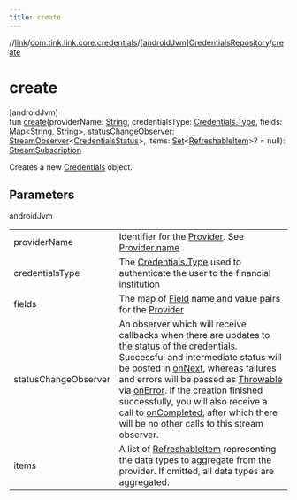 ```yaml
---
title: create
---
```

//[link](../../../index.html)/[com.tink.link.core.credentials](../index.html)/[[androidJvm]CredentialsRepository](index.html)/[create](create.html)



# create



[androidJvm]\
fun [create](create.html)(providerName: [String](https://kotlinlang.org/api/latest/jvm/stdlib/kotlin/-string/index.html), credentialsType: [Credentials.Type](../../com.tink.model.credentials/[android-jvm]-credentials/-type/index.html), fields: [Map](https://kotlinlang.org/api/latest/jvm/stdlib/kotlin.collections/-map/index.html)&lt;[String](https://kotlinlang.org/api/latest/jvm/stdlib/kotlin/-string/index.html), [String](https://kotlinlang.org/api/latest/jvm/stdlib/kotlin/-string/index.html)&gt;, statusChangeObserver: [StreamObserver](../../com.tink.service.streaming.publisher/[android-jvm]-stream-observer/index.html)&lt;[CredentialsStatus](../[android-jvm]-credentials-status/index.html)&gt;, items: [Set](https://kotlinlang.org/api/latest/jvm/stdlib/kotlin.collections/-set/index.html)&lt;[RefreshableItem](../../com.tink.model.credentials/[android-jvm]-refreshable-item/index.html)&gt;? = null): [StreamSubscription](../../com.tink.service.streaming.publisher/[android-jvm]-stream-subscription/index.html)



Creates a new [Credentials](../../com.tink.model.credentials/[android-jvm]-credentials/index.html) object.



## Parameters


androidJvm

| | |
|---|---|
| providerName | Identifier for the [Provider](../../com.tink.model.provider/[android-jvm]-provider/index.html). See [Provider.name](../../com.tink.model.provider/[android-jvm]-provider/name.html) |
| credentialsType | The [Credentials.Type](../../com.tink.model.credentials/[android-jvm]-credentials/-type/index.html) used to authenticate the user to the financial institution |
| fields | The map of [Field](../../com.tink.model.misc/[android-jvm]-field/index.html) name and value pairs for the [Provider](../../com.tink.model.provider/[android-jvm]-provider/index.html) |
| statusChangeObserver | An observer which will receive callbacks when there are updates to the status of the credentials. Successful and intermediate status will be posted in [onNext](../../com.tink.service.streaming.publisher/[android-jvm]-stream-observer/on-next.html), whereas failures and errors will be passed as [Throwable](https://kotlinlang.org/api/latest/jvm/stdlib/kotlin/-throwable/index.html) via [onError](../../com.tink.service.streaming.publisher/[android-jvm]-stream-observer/on-error.html). If the creation finished successfully, you will also receive a call to [onCompleted](../../com.tink.service.streaming.publisher/[android-jvm]-stream-observer/on-completed.html), after which there will be no other calls to this stream observer. |
| items | A list of [RefreshableItem](../../com.tink.model.credentials/[android-jvm]-refreshable-item/index.html) representing the data types to aggregate from the provider. If omitted, all data types are aggregated. |




